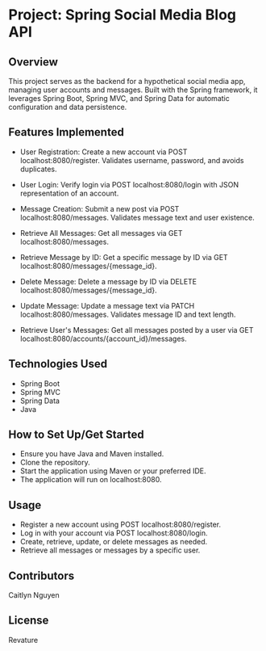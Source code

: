# Project: Spring Social Media Blog API

## Overview
This project serves as the backend for a hypothetical social media app, managing user accounts and messages. Built with the Spring framework, it leverages Spring Boot, Spring MVC, and Spring Data for automatic configuration and data persistence.

## Features Implemented
- User Registration: Create a new account via POST localhost:8080/register. Validates username, password, and avoids duplicates.

- User Login: Verify login via POST localhost:8080/login with JSON representation of an account.

- Message Creation: Submit a new post via POST localhost:8080/messages. Validates message text and user existence.

- Retrieve All Messages: Get all messages via GET localhost:8080/messages.

- Retrieve Message by ID: Get a specific message by ID via GET localhost:8080/messages/{message_id}.

- Delete Message: Delete a message by ID via DELETE localhost:8080/messages/{message_id}.

- Update Message: Update a message text via PATCH localhost:8080/messages. Validates message ID and text length.

- Retrieve User's Messages: Get all messages posted by a user via GET localhost:8080/accounts/{account_id}/messages.

## Technologies Used
- Spring Boot
- Spring MVC
- Spring Data
- Java

## How to Set Up/Get Started
- Ensure you have Java and Maven installed.
- Clone the repository.
- Start the application using Maven or your preferred IDE.
- The application will run on localhost:8080.

## Usage
- Register a new account using POST localhost:8080/register.
- Log in with your account via POST localhost:8080/login.
- Create, retrieve, update, or delete messages as needed.
- Retrieve all messages or messages by a specific user.

## Contributors
Caitlyn Nguyen

## License
Revature
